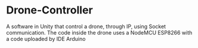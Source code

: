 # Drone-Controller
A software in Unity that control a drone, through IP, using Socket communication. The code inside the drone uses a NodeMCU ESP8266 with a code uploaded by IDE Arduino
